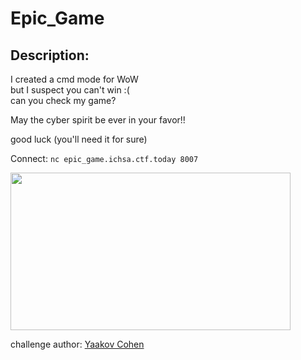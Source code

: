 
# Epic_Game
## Description:
I created a cmd mode for WoW\
but I suspect you can't win :(\
can you check my game?

May the cyber spirit be ever in your favor!!

good luck (you'll need it for sure)

Connect: `nc epic_game.ichsa.ctf.today 8007`

<img src="https://media.giphy.com/media/35R7kJ7bApSTdfzAFZ/giphy.gif" width="448" height="252"/>

challenge author: [Yaakov Cohen](https://twitter.com/YaakovCohen88)

